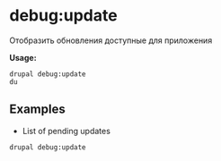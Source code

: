 # debug:update
Отобразить обновления доступные для приложения

**Usage:**
```
drupal debug:update
du
```

## Examples
* List of pending updates
```
drupal debug:update
```
